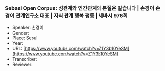 ### Sebasi Open Corpus: 성관계와 인간관계의 본질은 같습니다 | 손경이 손경이 관계연구소 대표 | 지식 관계 행복 평등 | 세바시 976회

- Speaker: 손경이
- Gender: 
- Place: Seoul
- Year: 
- URL: [https://www.youtube.com/watch?v=Z1Y3b10YeSM](https://www.youtube.com/watch?v=Z1Y3b10YeSM)
- Transcriber: 
- Reviewer: 


